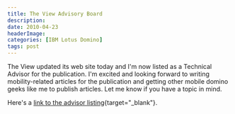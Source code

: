 ```yaml
---
title: The View Advisory Board
description: 
date: 2010-04-23
headerImage: 
categories: [IBM Lotus Domino]
tags: post
---
```


The View updated its web site today and I'm now listed as a Technical Advisor for the publication. I'm excited and looking forward to writing mobility-related articles for the publication and getting other mobile domino geeks like me to publish articles. Let me know if you have a topic in mind.

Here's a [link to the advisor listing](https://eview.com/eview/volr6.nsf/containerPage?openForm&target=advisoryboard-openPage#%20onClick;return:false;){target="_blank"}.